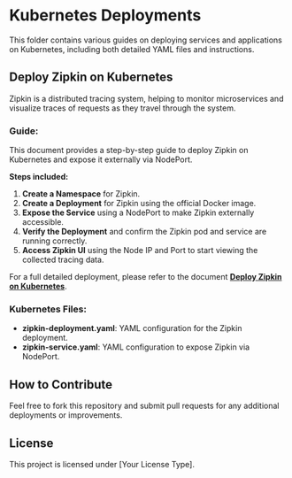 # Kubernetes Deployments

This folder contains various guides on deploying services and applications on Kubernetes, including both detailed YAML files and instructions.

## Deploy Zipkin on Kubernetes

Zipkin is a distributed tracing system, helping to monitor microservices and visualize traces of requests as they travel through the system.

### Guide:
This document provides a step-by-step guide to deploy Zipkin on Kubernetes and expose it externally via NodePort.

**Steps included:**
1. **Create a Namespace** for Zipkin.
2. **Create a Deployment** for Zipkin using the official Docker image.
3. **Expose the Service** using a NodePort to make Zipkin externally accessible.
4. **Verify the Deployment** and confirm the Zipkin pod and service are running correctly.
5. **Access Zipkin UI** using the Node IP and Port to start viewing the collected tracing data.

For a full detailed deployment, please refer to the document **[Deploy Zipkin on Kubernetes](./Kubernetes/Deploy-Zipkin-on-Kubernetes.pdf)**.

### Kubernetes Files:
- **zipkin-deployment.yaml**: YAML configuration for the Zipkin deployment.
- **zipkin-service.yaml**: YAML configuration to expose Zipkin via NodePort.

## How to Contribute
Feel free to fork this repository and submit pull requests for any additional deployments or improvements.

## License
This project is licensed under [Your License Type].
